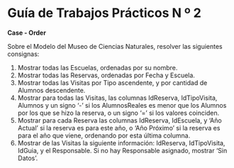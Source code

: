 Guía de Trabajos Prácticos N º 2
================================
__Case - Order__


Sobre el Modelo del Museo de Ciencias Naturales, resolver las siguientes consignas: 


 1. Mostrar todas las Escuelas, ordenadas por su nombre.
 2. Mostrar todas las Reservas, ordenadas por Fecha y Escuela. 
 3. Mostrar todas las Visitas por Tipo ascendente, y por cantidad de Alumnos descendente.
 4. Mostrar para todas las Visitas, las columnas IdReserva, IdTipoVisita, Alumnos y un signo ‘-’ si los AlumnosReales es menor que los Alumnos por los que se hizo la reserva, o un signo ‘=’ si los valores coinciden.
 5. Mostrar para cada Reserva las columnas IdReserva, IdEscuela, y ‘Año Actual’ si la reserva es para este año, o ‘Año Próximo’ si la reserva es para el año que viene, ordenando por esta última columna.
 6. Mostrar de las Visitas la siguiente información: IdReserva, IdTipoVisita, IdGuia, y el Responsable. Si no hay Responsable asignado, mostrar ‘Sin Datos’.
